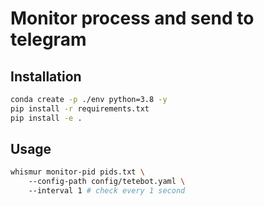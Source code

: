 # Monitor process and send to telegram

## Installation

```sh
conda create -p ./env python=3.8 -y
pip install -r requirements.txt
pip install -e .
```

## Usage

```sh
whismur monitor-pid pids.txt \ 
    --config-path config/tetebot.yaml \ 
    --interval 1 # check every 1 second
```
